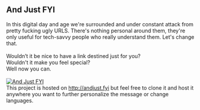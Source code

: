 ## And Just FYI

In this digital day and age we're surrounded and under constant attack from pretty fucking ugly URLS. There's nothing personal around them, they're only useful for tech-savvy people who really understand them. Let's change that.<br>
<br>
Wouldn’t it be nice to have a link destined just for you?<br>
Wouldn't it make you feel special? <br>
Well now you can.<br>
<br>
[![And Just FYI](https://img.youtube.com/vi/nsHpj5FJXjI/0.jpg)](https://www.youtube.com/watch?v=nsHpj5FJXjI)
<br>
This project is hosted on http://andjust.fyi but feel free to clone it and host it anywhere you want to further personalize the message or change languages.